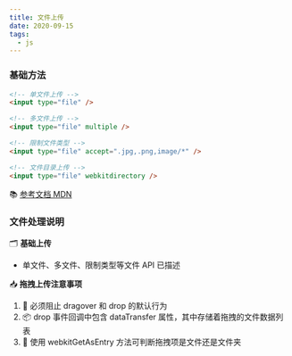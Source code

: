 ```yaml
---
title: 文件上传
date: 2020-09-15
tags:
  - js
---
```


### 基础方法

```html
<!-- 单文件上传 -->
<input type="file" />

<!-- 多文件上传 -->
<input type="file" multiple />

<!-- 限制文件类型 -->
<input type="file" accept=".jpg,.png,image/*" />

<!-- 文件目录上传 -->
<input type="file" webkitdirectory />
```

📚 [参考文档 MDN](https://developer.mozilla.org/zh-CN/docs/Web/API/DataTransferItem)

### 文件处理说明

🗂️ **基础上传**

- 单文件、多文件、限制类型等文件 API 已描述

📥 **拖拽上传注意事项**

1. 🚫 必须阻止 dragover 和 drop 的默认行为
2. 📦 drop 事件回调中包含 dataTransfer 属性，其中存储着拖拽的文件数据列表
3. 📁 使用 webkitGetAsEntry 方法可判断拖拽项是文件还是文件夹
